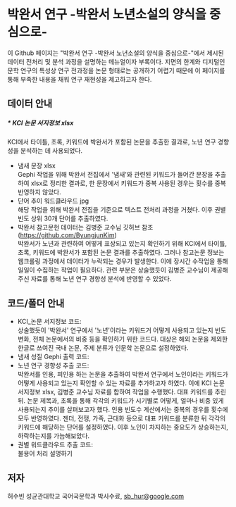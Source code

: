 # 박완서 연구 -박완서 노년소설의 양식을 중심으로-
이 Github 페이지는 "박완서 연구 -박완서 노년소설의 양식을 중심으로-"에서 제시된 데이터 전처리 및 분석 과정을 설명하는 메뉴얼이자 부록이다. 지면의 한계와 디지털인문학 연구의 특성상 연구 전과정을 논문 형태로는 공개하기 어렵기 때문에 이 페이지를 통해 부족한 내용을 채워 연구 재현성을 제고하고자 한다.

## 데이터 안내
##### * KCI 논문 서지정보 xlsx  
  KCI에서 타이틀, 초록, 키워드에 박완서가 포함된 논문을 추출한 결과로, 노년 연구 경향성을 분석하는 데 사용되었다.
- 냄새 문장 xlsx  
  Gephi 작업을 위해 박완서 전집에서 '냄새'와 관련된 키워드가 들어간 문장을 추출하여 xlsx로 정리한 결과로, 한 문장에서 키워드가 중복 사용된 경우는 횟수를 중복 반영하지 않았다.
- 단어 추이 워드클라우드 jpg  
  해당 작업을 위해 박완서 전집을 기준으로 텍스트 전처리 과정을 거쳤다. 이후 권별 빈도 상위 30개 단어를 추출하였다.
- 박완서 참고문헌 데이터는 김병준 교수님 깃허브 참조(https://github.com/ByungjunKim)  
  박완서가 노년과 관련하여 어떻게 표상되고 있는지 확인하기 위해 KCI에서 타이틀, 초록, 키워드에 박완서가 포함된 논문 결과를 추출하였다. 그러나 참고논문 정보는 웹크롤링 과정에서 데이터가 누락되는 경우가 발생한다. 이에 장시간 수작업을 통해 일일이 수집하는 작업이 필요하다. 관련 부분은 상술했듯이 김병준 교수님이 제공해주신 자료를 통해 노년 연구 경향성 분석에 반영할 수 있었다.

## 코드/폴더 안내
- KCI_논문 서지정보 코드:  
상술했듯이 '박완서' 연구에서 '노년'이라는 키워드거 어떻게 사용되고 있는지 빈도 변화, 전체 논문에서의 비중 등을 확인하기 위한 코드다. 대상은 해외 논문을 제외한 한글로 쓰여진 국내 논문, 주제 분류가 인문학 논문으로 설정하였다. 
- 냄새 성질 Gephi 출력 코드:
- 노년 연구 경향성 추출 코드:  
  박완서를 인용, 피인용 하는 논문을 추출하여 박완서 연구에서 노인이라는 키워드가 어떻게 사용되고 있는지 확인할 수 있는 자료를 추가하고자 하였다. 이에 KCI 논문 서지정보 xlsx, 김병준 교수님 자료를 합하여 작업을 수행했다. 대표 키워드를 추린 뒤. 논문 제목과, 초록을 통해 각각의 키워드가 시기별로 어떻게, 얼마나 비중 있게 사용되는지 추이를 살펴보고자 했다. 인용 빈도수 계산에서는 중복의 경우를 횟수에 모두 반영하였다. 젠더, 전쟁, 가족, 근대화 등으로 대표 키워드를 분류한 뒤 각각의 키워드에 해당하는 단어를 설정하였다. 이후 노인이 차지하는 중요도가 상승하는지, 하락하는지를 가늠해보았다.
- 권별 워드클라우드 추출 코드:  
  불용어 처리 설명하기
## 저자
허수빈 성균관대학교 국어국문학과 박사수료, sb_hur@google.com

